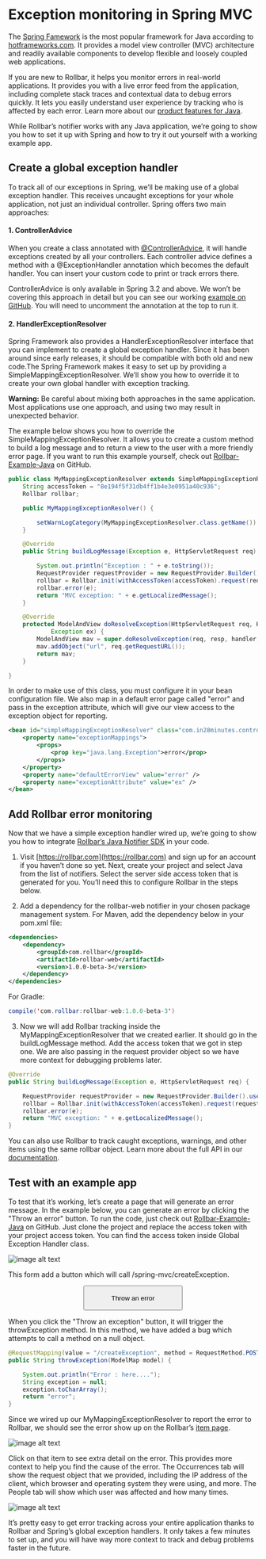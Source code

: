 # Exception monitoring in Spring MVC

The [Spring Famework](https://spring.io/) is the most popular framework for Java according to [hotframeworks.com](http://hotframeworks.com/languages/java). It provides a model view controller (MVC) architecture and readily available components to develop flexible and loosely coupled web applications. 

If you are new to Rollbar, it helps you monitor errors in real-world applications. It provides you with a live error feed from the application, including complete stack traces and contextual data to debug errors quickly. It lets you easily understand user experience by tracking who is affected by each error. Learn more about our [product features for Java](https://rollbar.com/error-tracking/java/).

While Rollbar’s notifier works with any Java application, we’re going to show you how to set it up with Spring and how to try it out yourself with a working example app. 

## Create a global exception handler

To track all of our exceptions in Spring, we’ll be making use of a global exception handler. This receives uncaught exceptions for your whole application, not just an individual controller. Spring offers two main approaches:

#### 1. ControllerAdvice

When you create a class annotated with [@ControllerAdvice](https://spring.io/blog/2013/11/01/exception-handling-in-spring-mvc), it will handle exceptions created by all your controllers. Each controller advice defines a method with a @ExceptionHandler annotation which becomes the default handler. You can insert your custom code to print or track errors there.

ControllerAdvice is only available in Spring 3.2 and above. We won’t be covering this approach in detail but you can see our working [example on GitHub](https://github.com/RollbarExample/Rollbar-Java-Example/blob/master/src/main/java/com/in28minutes/controller/GlobalExceptionHandlerController.java). You will need to uncomment the annotation at the top to run it.

#### 2. HandlerExceptionResolver 

Spring Framework also provides a HandlerExceptionResolver interface that you can implement to create a global exception handler. Since it has been around since early releases, it should be compatible with both old and new code.The Spring Framework makes it easy to set up by providing a SimpleMappingExceptionResolver. We’ll show you how to override it to create your own global handler with exception tracking. 

**Warning:** Be careful about mixing both approaches in the same application. Most applications use one approach, and using two may result in unexpected behavior.

The example below shows you how to override the SimpleMappingExceptionResolver. It allows you to create a custom method to build a log message and to return a view to the user with a more friendly error page. If you want to run this example yourself, check out [Rollbar-Example-Java](https://github.com/RollbarExample/Rollbar-Java-Example) on GitHub.
```java
public class MyMappingExceptionResolver extends SimpleMappingExceptionResolver {
    String accessToken = "8e194f5f31db4ff1b4e3e0951a40c936";
    Rollbar rollbar;

    public MyMappingExceptionResolver() {

        setWarnLogCategory(MyMappingExceptionResolver.class.getName());
    }

    @Override
    public String buildLogMessage(Exception e, HttpServletRequest req) {

        System.out.println("Exception : " + e.toString());
        RequestProvider requestProvider = new RequestProvider.Builder().userIpHeaderName(req.getRemoteAddr()).build();
        rollbar = Rollbar.init(withAccessToken(accessToken).request(requestProvider).build());
        rollbar.error(e);
        return "MVC exception: " + e.getLocalizedMessage();
    }

	@Override
	protected ModelAndView doResolveException(HttpServletRequest req, HttpServletResponse resp, Object handler,
			Exception ex) {
		ModelAndView mav = super.doResolveException(req, resp, handler, ex);
		mav.addObject("url", req.getRequestURL());
		return mav;
	}

}
```
In order to make use of this class, you must configure it in your bean configuration file. We also map in a default error page called "error" and pass in the exception attribute, which will give our view access to the exception object for reporting.
```xml
<bean id="simpleMappingExceptionResolver" class="com.in28minutes.controller.MyMappingExceptionResolver">
	<property name="exceptionMappings">
		<props>
			<prop key="java.lang.Exception">error</prop>
		</props>
	</property>
	<property name="defaultErrorView" value="error" />
	<property name="exceptionAttribute" value="ex" />
</bean>
```
## Add Rollbar error monitoring

Now that we have a simple exception handler wired up, we’re going to show you how to integrate [Rollbar’s Java Notifier SDK](https://rollbar.com/docs/notifier/rollbar-java/) in your code. 

1. Visit [https://rollbar.com](https://rollbar.com) and sign up for an account if you haven’t done so yet. Next, create your project and select Java  from the list of notifiers. Select the server side access token that is generated for you. You’ll need this to configure Rollbar in the steps below.

2. Add a dependency for the rollbar-web notifier in your chosen package management system. For Maven, add the dependency below in your pom.xml file:
```xml
<dependencies>
    <dependency>
        <groupId>com.rollbar</groupId>
        <artifactId>rollbar-web</artifactId>
        <version>1.0.0-beta-3</version>
    </dependency>
</dependencies>
```

For Gradle:
```java
compile('com.rollbar:rollbar-web:1.0.0-beta-3')
```

3. Now we will add Rollbar tracking inside the MyMappingExceptionResolver that we created earlier. It should go in the buildLogMessage method. Add the access token that we got in step one. We are also passing in the request provider object so we have more context for debugging problems later.

```java
@Override
public String buildLogMessage(Exception e, HttpServletRequest req) {

    RequestProvider requestProvider = new RequestProvider.Builder().userIpHeaderName(req.getRemoteAddr()).build();
    rollbar = Rollbar.init(withAccessToken(accessToken).request(requestProvider).build());
    rollbar.error(e);
    return "MVC exception: " + e.getLocalizedMessage();
}
```
You can also use Rollbar to track caught exceptions, warnings, and other items using the same rollbar object. Learn more about the full API in our [documentation](https://rollbar.com/docs/notifier/rollbar-java/). 

## Test with an example app

To test that it’s working, let’s create a page that will generate an error message. In the example below, you can generate an error by clicking the "Throw an error" button. To run the code, just check out [Rollbar-Example-Java](https://github.com/RollbarExample/Rollbar-Java-Example) on GitHub. Just clone the project and replace the access token with your project access token. You can find the access token inside Global Exception Handler class.

![image alt text](image_0.jpg)

This form add a button which will call /spring-mvc/createException.

<form action="/spring-mvc/createException" method="POST">
    <center>
        <input style="height:50px;width:200px" type="submit"  value="Throw an error" />
    </center>
</form>

When you click the "Throw an exception" button, it will trigger the throwException method. In this method, we have added a bug which attempts to call a method on a null object.
```java
@RequestMapping(value = "/createException", method = RequestMethod.POST)
public String throwException(ModelMap model) {

    System.out.println("Error : here....");
    String exception = null;
    exception.toCharArray();
    return "error";
}
```

Since we wired up our MyMappingExceptionResolver to report the error to Rollbar, we should see the error show up on the Rollbar’s [item page](https://rollbar.com/demo/demo/items/).

![image alt text](image_1.png)

Click on that item to see extra detail on the error. This provides more context to help you find the cause of the error. The Occurrences tab will show the request object that we provided, including the IP address of the client, which browser and operating system they were using, and more. The People tab will show which user was affected and how many times.

![image alt text](image_2.png)

It’s pretty easy to get error tracking across your entire application thanks to Rollbar and Spring’s global exception handlers. It only takes a few minutes to set up, and you will have way more context to track and debug problems faster in the future.

